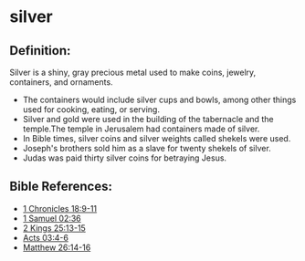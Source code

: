 # silver #

## Definition: ##

Silver is a shiny, gray precious metal used to make coins, jewelry, containers, and ornaments.

* The containers would include silver cups and bowls, among other things used for cooking, eating, or serving.
* Silver and gold were used in the building of the tabernacle and the temple.The temple in Jerusalem had containers made of silver.
* In Bible times, silver coins and silver weights called shekels were used.
* Joseph's brothers sold him as a slave for twenty shekels of silver.
* Judas was paid thirty silver coins for betraying Jesus.



## Bible References: ##

* [1 Chronicles 18:9-11](en/tn/1ch/help/18/09)
* [1 Samuel 02:36](en/tn/1sa/help/02/36)
* [2 Kings 25:13-15](en/tn/2ki/help/25/13)
* [Acts 03:4-6](en/tn/act/help/03/04)
* [Matthew 26:14-16](en/tn/mat/help/26/14)